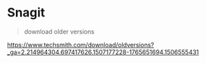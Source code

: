# Snagit

> download older versions

https://www.techsmith.com/download/oldversions?_ga=2.214964304.697417626.1507177228-1765651694.1506555431
